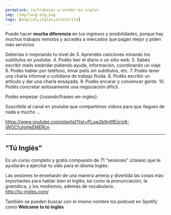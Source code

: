 ```yaml
---
permalink: /a/trabajar-y-vender-en-ingles
img: /img/lang-eng.png
tags: [english,ingles,escalerita]
---
```


Puede hacer __mucha diferencia__ en tus ingresos y posibilidades, porque hay muchos trabajos remotos y accedés a mercados que pagan mejor y piden más servicios 

Deberías ir mejorando tu nivel de
3. Aprendés canciones mirando los subtítulos en youtube.
4. Podés leer el diario o un sitio web.
5. Sabés escribir mails estándar pidiendo ayuda, información, coordinando un viaje
6. Podés hablar por teléfono, mirar pelis sin subtítulos, etc.
7. Podés tener una charla informal o cotidiana de trabajo fluida.
8. Podés escribir un artículo y dar una charla ensayada.
9. Podés encarar y convencer gente.
10. Podés concretar exitosamente una negociación difícil.

Podés empezar {/usando/frases-en-ingles}.

Suscribite al canal en youtube que compartimos videos para que llegues de nada a mucho ...

<https://www.youtube.com/playlist?list=PLuw2k9vttfEzrjz8-iWGCfuhphkEMERcn>

---
__"Tú Inglés"__
---
Es un curso completo y gratis compuesto de 71 “sesiones” (clases) que te ayudarán a ejercitar tu oído para el idioma Inglés. 

Las sesiones te enseñarán de una manera amena y divertida las cosas más importantes para hablar bien el inglés, 
tal como la pronunciación, la gramática, y los modismos, además de vocabulario.  
<http://tu-ingles.com/>

También se pueden buscar con el mismo nombre los podcast en Spotify como **Welcome to tú inglés**
